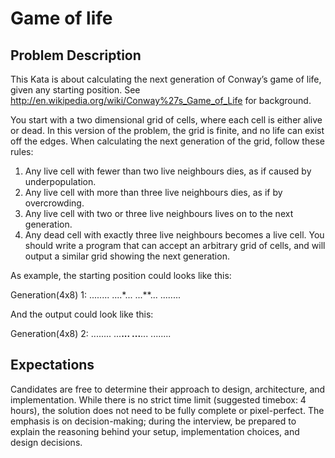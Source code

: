 # Game of life

## Problem Description

This Kata is about calculating the next generation of Conway’s game of life, given any starting
position. See http://en.wikipedia.org/wiki/Conway%27s_Game_of_Life for background.

You start with a two dimensional grid of cells, where each cell is either alive or dead. In this
version of the problem, the grid is finite, and no life can exist off the edges. When calculating
the
next generation of the grid, follow these rules:

1. Any live cell with fewer than two live neighbours dies, as if caused by underpopulation.
2. Any live cell with more than three live neighbours dies, as if by overcrowding.
3. Any live cell with two or three live neighbours lives on to the next generation.
4. Any dead cell with exactly three live neighbours becomes a live cell.
   You should write a program that can accept an arbitrary grid of cells, and will output a similar
   grid showing the next generation.

As example, the starting position could looks like this:

Generation(4x8) 1:
........
....*...
...**...
........

And the output could look like this:

Generation(4x8) 2:
........
...**...
...**...
........

## Expectations

Candidates are free to determine their approach to design, architecture, and implementation. While
there is no strict time limit (suggested timebox: 4 hours), the solution does not need to be fully
complete or pixel-perfect. The emphasis is on decision-making; during the interview, be prepared to
explain the reasoning behind your setup, implementation choices, and design decisions.
